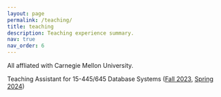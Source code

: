 ```yaml
---
layout: page
permalink: /teaching/
title: teaching
description: Teaching experience summary.
nav: true
nav_order: 6
---
```


All affliated with Carnegie Mellon University.

Teaching Assistant for 15-445/645 Database Systems ([Fall 2023](https://15445.courses.cs.cmu.edu/fall2023/), [Spring 2024](https://15445.courses.cs.cmu.edu/spring2024/))
